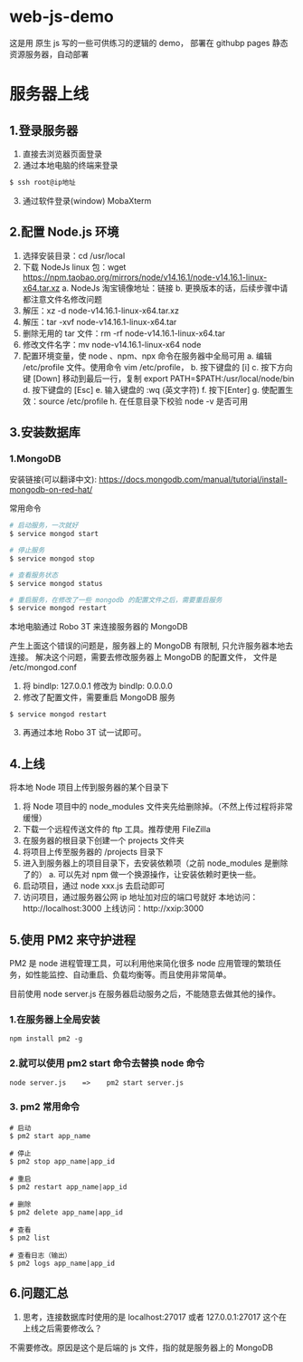# web-js-demo

这是用 原生 js 写的一些可供练习的逻辑的 demo， 部署在 githubp pages 静态资源服务器，自动部署

# 服务器上线

## 1.登录服务器

1. 直接去浏览器页面登录
2. 通过本地电脑的终端来登录

```javascript
$ ssh root@ip地址
```

3. 通过软件登录(window)
   MobaXterm

## 2.配置 Node.js 环境

1. 选择安装目录：cd /usr/local
2. 下载 NodeJs linux 包：wget https://npm.taobao.org/mirrors/node/v14.16.1/node-v14.16.1-linux-x64.tar.xz
   a. NodeJs 淘宝镜像地址：链接
   b. 更换版本的话，后续步骤中请都注意文件名修改问题
3. 解压：xz -d node-v14.16.1-linux-x64.tar.xz
4. 解压：tar -xvf node-v14.16.1-linux-x64.tar
5. 删除无用的 tar 文件：rm -rf node-v14.16.1-linux-x64.tar
6. 修改文件名字：mv node-v14.16.1-linux-x64 node
7. 配置环境变量，使 node 、npm、npx 命令在服务器中全局可用
   a. 编辑 /etc/profile 文件。使用命令 vim /etc/profile，
   b. 按下键盘的 [i]
   c. 按下方向键 [Down] 移动到最后一行，复制 export PATH=\$PATH:/usr/local/node/bin
   d. 按下键盘的 [Esc]
   e. 输入键盘的 :wq (英文字符)
   f. 按下[Enter]
   g. 使配置生效：source /etc/profile
   h. 在任意目录下校验 node -v 是否可用

## 3.安装数据库

### 1.MongoDB

安装链接(可以翻译中文): https://docs.mongodb.com/manual/tutorial/install-mongodb-on-red-hat/

常用命令

```bash
# 启动服务，一次就好
$ service mongod start

# 停止服务
$ service mongod stop

# 查看服务状态
$ service mongod status

# 重启服务，在修改了一些 mongodb 的配置文件之后，需要重启服务
$ service mongod restart
```

本地电脑通过 Robo 3T 来连接服务器的 MongoDB

产生上面这个错误的问题是，服务器上的 MongoDB 有限制, 只允许服务器本地去连接。
解决这个问题，需要去修改服务器上 MongoDB 的配置文件，
文件是 /etc/mongod.conf

1. 将 bindIp: 127.0.0.1 修改为 bindIp: 0.0.0.0
2. 修改了配置文件，需要重启 MongoDB 服务

```
$ service mongod restart
```

3. 再通过本地 Robo 3T 试一试即可。

## 4.上线

将本地 Node 项目上传到服务器的某个目录下

1. 将 Node 项目中的 node_modules 文件夹先给删除掉。（不然上传过程将非常缓慢）
2. 下载一个远程传送文件的 ftp 工具。推荐使用 FileZilla
3. 在服务器的根目录下创建一个 projects 文件夹
4. 将项目上传至服务器的 /projects 目录下
5. 进入到服务器上的项目目录下，去安装依赖项（之前 node_modules 是删除了的）
   a. 可以先对 npm 做一个换源操作，让安装依赖时更快一些。
6. 启动项目，通过 node xxx.js 去启动即可
7. 访问项目，通过服务器公网 ip 地址加对应的端口号就好
   本地访问：http://localhost:3000
   上线访问：http://xxip:3000

## 5.使用 PM2 来守护进程

PM2 是 node 进程管理工具，可以利用他来简化很多 node 应用管理的繁琐任务，如性能监控、自动重启、负载均衡等。而且使用非常简单。

目前使用 node server.js 在服务器启动服务之后，不能随意去做其他的操作。

### 1.在服务器上全局安装

```
npm install pm2 -g
```

### 2.就可以使用 pm2 start 命令去替换 node 命令

```
node server.js    =>    pm2 start server.js
```

### 3. pm2 常用命令

```
# 启动
$ pm2 start app_name

# 停止
$ pm2 stop app_name|app_id

# 重启
$ pm2 restart app_name|app_id

# 删除
$ pm2 delete app_name|app_id

# 查看
$ pm2 list

# 查看日志（输出）
$ pm2 logs app_name|app_id
```

## 6.问题汇总

1. 思考，连接数据库时使用的是 localhost:27017 或者 127.0.0.1:27017 这个在上线之后需要修改么？

不需要修改。原因是这个是后端的 js 文件，指的就是服务器上的 MongoDB
